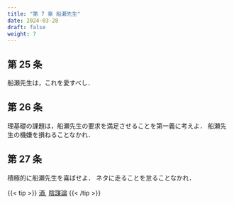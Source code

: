 ```yaml
---
title: "第 7 章 船瀬先生"
date: 2024-03-28
draft: false
weight: 7
---
```


## 第 25 条

船瀬先生は，これを愛すべし．

## 第 26 条

理基礎の課題は，船瀬先生の要求を満足させることを第一義に考えよ．
船瀬先生の機嫌を損ねることなかれ．

## 第 27 条

積極的に船瀬先生を喜ばせよ．
ネタに走ることを怠ることなかれ．

{{< tip >}}
[酒](https://ja.wikipedia.org/wiki/%E9%85%92),
[陰謀論](https://ja.wikipedia.org/wiki/%E9%99%B0%E8%AC%80%E8%AB%96)
{{< /tip >}}
